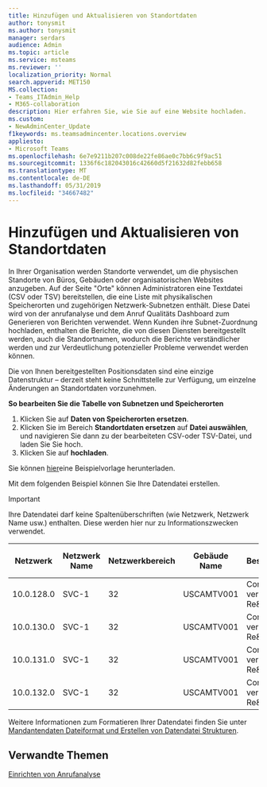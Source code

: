 ```yaml
---
title: Hinzufügen und Aktualisieren von Standortdaten
author: tonysmit
ms.author: tonysmit
manager: serdars
audience: Admin
ms.topic: article
ms.service: msteams
ms.reviewer: ''
localization_priority: Normal
search.appverid: MET150
MS.collection:
- Teams_ITAdmin_Help
- M365-collaboration
description: Hier erfahren Sie, wie Sie auf eine Website hochladen.
ms.custom:
- NewAdminCenter_Update
f1keywords: ms.teamsadmincenter.locations.overview
appliesto:
- Microsoft Teams
ms.openlocfilehash: 6e7e9211b207c008de22fe86ae0c7bb6c9f9ac51
ms.sourcegitcommit: 1336f6c182043016c42660d5f21632d82febb658
ms.translationtype: MT
ms.contentlocale: de-DE
ms.lasthandoff: 05/31/2019
ms.locfileid: "34667482"
---
```

<a name="adding-and-updating-locations-data"></a>Hinzufügen und Aktualisieren von Standortdaten
============================

In Ihrer Organisation werden Standorte verwendet, um die physischen Standorte von Büros, Gebäuden oder organisatorischen Websites anzugeben. Auf der Seite "Orte" können Administratoren eine Textdatei (CSV oder TSV) bereitstellen, die eine Liste mit physikalischen Speicherorten und zugehörigen Netzwerk-Subnetzen enthält. Diese Datei wird von der anrufanalyse und dem Anruf Qualitäts Dashboard zum Generieren von Berichten verwendet. Wenn Kunden ihre Subnet-Zuordnung hochladen, enthalten die Berichte, die von diesen Diensten bereitgestellt werden, auch die Standortnamen, wodurch die Berichte verständlicher werden und zur Verdeutlichung potenzieller Probleme verwendet werden können.

Die von Ihnen bereitgestellten Positionsdaten sind eine einzige Datenstruktur – derzeit steht keine Schnittstelle zur Verfügung, um einzelne Änderungen an Standortdaten vorzunehmen. 

**So bearbeiten Sie die Tabelle von Subnetzen und Speicherorten**

1. Klicken Sie auf **Daten von Speicherorten ersetzen**.
2. Klicken Sie im Bereich **Standortdaten ersetzen** auf **Datei auswählen**, und navigieren Sie dann zu der bearbeiteten CSV-oder TSV-Datei, und laden Sie Sie hoch. 
3. Klicken Sie auf **hochladen**. 


Sie können [hier](https://github.com/MicrosoftDocs/OfficeDocs-SkypeForBusiness/blob/live/Teams/downloads/locations-template.zip?raw=true)eine Beispielvorlage herunterladen.

Mit dem folgenden Beispiel können Sie Ihre Datendatei erstellen. 

> [!IMPORTANT]
> Ihre Datendatei darf keine Spaltenüberschriften (wie Netzwerk, Netzwerk Name usw.) enthalten. Diese werden hier nur zu Informationszwecken verwendet. </br>

|Netzwerk|Netzwerk Name|Netzwerkbereich|Gebäude Name|Besitzertyp|Gebäudetyp|Gebäude-Office-Typ|Ort|PLZ|Land|Bundesland|Region|In Corp|Express Route|
|-|-|-|-|-|-|-|-|-|-|-|-|-|-|
|10.0.128.0 |SVC-1|32|USCAMTV001|Contoso vermietet Re&F|Office|Re&F|Gebirgs Ansicht|94043|USA|CA|USA|1|1|
|10.0.130.0 |SVC-1|32|USCAMTV001|Contoso vermietet Re&F|Office|Re&F|Gebirgs Ansicht|94043|USA|CA|USA|1|1|
|10.0.131.0 |SVC-1|32|USCAMTV001|Contoso vermietet Re&F|Office|Re&F|Gebirgs Ansicht|94043|USA|CA|USA|1|1|
|10.0.132.0 |SVC-1|32|USCAMTV001|Contoso vermietet Re&F|Office|Re&F|Gebirgs Ansicht|94043|USA|CA|USA|1|1|


Weitere Informationen zum Formatieren Ihrer Datendatei finden Sie unter [Mandantendaten Dateiformat und Erstellen von Datendatei Strukturen](turning-on-and-using-call-quality-dashboard.md#tenant-data-file-format-and-structure).


## <a name="related-topics"></a>Verwandte Themen

[Einrichten von Anrufanalyse](set-up-call-analytics.md)
